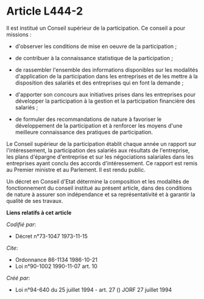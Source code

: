 # Article L444-2

Il est institué un Conseil supérieur de la participation. Ce conseil a pour missions :

- d'observer les conditions de mise en oeuvre de la participation ;

- de contribuer à la connaissance statistique de la participation ;

- de rassembler l'ensemble des informations disponibles sur les modalités d'application de la participation dans les
entreprises et de les mettre à la disposition des salariés et des entreprises qui en font la demande ;

- d'apporter son concours aux initiatives prises dans les entreprises pour développer la participation à la gestion et la
participation financière des salariés ;

- de formuler des recommandations de nature à favoriser le développement de la participation et à renforcer les moyens d'une
meilleure connaissance des pratiques de participation.

Le Conseil supérieur de la participation établit chaque année un rapport sur l'intéressement, la participation des salariés
aux résultats de l'entreprise, les plans d'épargne d'entreprise et sur les négociations salariales dans les entreprises ayant
conclu des accords d'intéressement. Ce rapport est remis au Premier ministre et au Parlement. Il est rendu public.

Un décret en Conseil d'Etat détermine la composition et les modalités de fonctionnement du conseil institué au présent
article, dans des conditions de nature à assurer son indépendance et sa représentativité et à garantir la qualité de ses
travaux.

**Liens relatifs à cet article**

_Codifié par_:

  - Décret n°73-1047 1973-11-15

_Cite_:

  - Ordonnance 86-1134 1986-10-21
  - Loi n°90-1002 1990-11-07 art. 10

_Créé par_:

  - Loi n°94-640 du 25 juillet 1994 - art. 27 () JORF 27 juillet 1994
